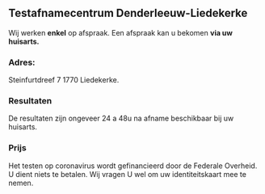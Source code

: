 ## Testafnamecentrum Denderleeuw-Liedekerke

Wij werken **enkel** op afspraak. Een afspraak kan u bekomen **via uw huisarts.**


### Adres:

Steinfurtdreef 7
1770 Liedekerke.

### Resultaten

De resultaten zijn ongeveer 24 a 48u na afname beschikbaar bij uw huisarts.

### Prijs

Het testen op coronavirus wordt gefinancieerd door de Federale Overheid. U dient niets te betalen.
Wij vragen U wel om uw identiteitskaart mee te nemen.
